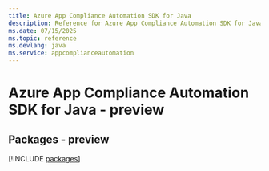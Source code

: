 ```yaml
---
title: Azure App Compliance Automation SDK for Java
description: Reference for Azure App Compliance Automation SDK for Java
ms.date: 07/15/2025
ms.topic: reference
ms.devlang: java
ms.service: appcomplianceautomation
---
```

# Azure App Compliance Automation SDK for Java - preview
## Packages - preview
[!INCLUDE [packages](app-compliance-automation-index.md)]